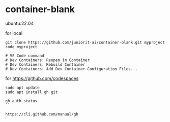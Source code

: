 # container-blank
ubuntu:22.04 

for local
```
git clone https://github.com/juniorit-ai/container-blank.git myproject
code myproject

# VS Code command
# Dev Containers: Reopen in Container
# Dev Containers: Rebuild Container 
# Dev Containers: Add Dev Container Configuration Files...
```

for https://github.com/codespaces
```
sudo apt update
sudo apt install gh git

gh auth status
``

https://cli.github.com/manual/gh
